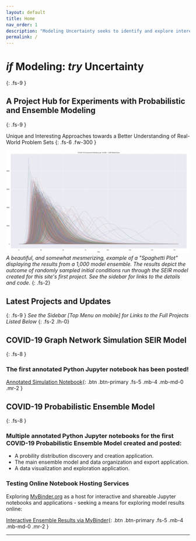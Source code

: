 ```yaml
---
layout: default
title: Home
nav_order: 1
description: "Modeling Uncertainty seeks to identify and explore interesting approaches to understanding the world without disregarding the critical aspects of uncertainty within any given problem set."
permalink: /
---
```


# _if_ __Modeling:__  _try_ __Uncertainty__
{: .fs-9 }
## A Project Hub for Experiments with Probabilistic and Ensemble Modeling
{: .fs-9 }

Unique and Interesting Approaches towards a Better Understanding of Real-World Problem Sets
{: .fs-6 .fw-300 }

![Example 1000 member ensemble model for infectious persons per 10,000](/assets/images/ensemble_model_front_page.png)*A beautiful, and somewhat mesmerizing, example of a "Spaghetti Plot" displaying the results from a 1,000 model ensemble. The results depict the outcome of randomly sampled initial conditions run through the SEIR model created for this site's first project. See the sidebar for links to the details and code.*
{: .fs-2}

## Latest Projects and Updates
{: .fs-9 }
_See the Sidebar [Top Menu on mobile] for Links to the Full Projects Listed Below_
{: .fs-2 .lh-0}
## COVID-19 Graph Network Simulation SEIR Model
{: .fs-8 }
### The first annotated Python Jupyter notebook has been posted!
[Annotated Simulation Notebook](https://mwmckenzie.github.io/modeling-uncertainty/docs/CVD19_graph_model/Graph_Test_Networkx_v5.1/){: .btn .btn-primary .fs-5 .mb-4 .mb-md-0 .mr-2 }
## COVID-19 Probabilistic Ensemble Model
{: .fs-8 }
### Multiple annotated Python Jupyter notebooks for the first COVID-19 Probabilistic Ensemble Model created and posted:
  - A probility distribution discovery and creation application.
  - The main ensemble model and data organization and export application.
  - A data visualization and exploration application.
### Testing Online Notebook Hosting Services
Exploring [MyBinder.org](https://mybinder.org/) as a host for interactive and shareable Jupyter notebooks and applications - seeking a means for exploring model results online:

[Interactive Ensemble Results via MyBinder](https://mybinder.org/v2/gh/mwmckenzie/COVID_19_Ensemble_Results_Viewer/master?urlpath=%2Fapps%2FCOVID_19_Ensemble_Interactive_App_v1.0.ipynb){: .btn .btn-primary .fs-5 .mb-4 .mb-md-0 .mr-2 }

---
